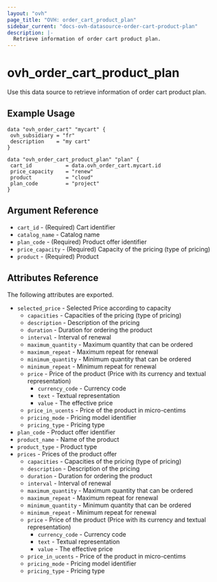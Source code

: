```yaml
---
layout: "ovh"
page_title: "OVH: order_cart_product_plan"
sidebar_current: "docs-ovh-datasource-order-cart-product-plan"
description: |-
  Retrieve information of order cart product plan.
---
```


# ovh_order_cart_product_plan

Use this data source to retrieve information of order cart product plan.

## Example Usage

```hcl
data "ovh_order_cart" "mycart" {
 ovh_subsidiary = "fr"
 description    = "my cart"
}

data "ovh_order_cart_product_plan" "plan" {
 cart_id           = data.ovh_order_cart.mycart.id
 price_capacity    = "renew"
 product           = "cloud"
 plan_code         = "project"
}
```

## Argument Reference

* `cart_id` - (Required) Cart identifier
* `catalog_name` - Catalog name
* `plan_code` - (Required) Product offer identifier
* `price_capacity` - (Required) Capacity of the pricing (type of pricing)
* `product` - (Required) Product

## Attributes Reference

The following attributes are exported.

* `selected_price` - Selected Price according to capacity
  * `capacities` - Capacities of the pricing (type of pricing)
  * `description` - Description of the pricing
  * `duration` - Duration for ordering the product
  * `interval` - Interval of renewal
  * `maximum_quantity` - Maximum quantity that can be ordered
  * `maximum_repeat` - Maximum repeat for renewal
  * `minimum_quantity` - Minimum quantity that can be ordered
  * `minimum_repeat` - Minimum repeat for renewal
  * `price` - Price of the product (Price with its currency and textual representation)
    * `currency_code` - Currency code
    * `text` - Textual representation
    * `value` - The effective price
  * `price_in_ucents` - Price of the product in micro-centims
  * `pricing_mode` - Pricing model identifier
  * `pricing_type` - Pricing type
* `plan_code` - Product offer identifier
* `product_name` - Name of the product
* `product_type` - Product type
* `prices` - Prices of the product offer
  * `capacities` - Capacities of the pricing (type of pricing)
  * `description` - Description of the pricing
  * `duration` - Duration for ordering the product
  * `interval` - Interval of renewal
  * `maximum_quantity` - Maximum quantity that can be ordered
  * `maximum_repeat` - Maximum repeat for renewal
  * `minimum_quantity` - Minimum quantity that can be ordered
  * `minimum_repeat` - Minimum repeat for renewal
  * `price` - Price of the product (Price with its currency and textual representation)
    * `currency_code` - Currency code
    * `text` - Textual representation
    * `value` - The effective price
  * `price_in_ucents` - Price of the product in micro-centims
  * `pricing_mode` - Pricing model identifier
  * `pricing_type` - Pricing type
